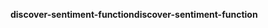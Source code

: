 <span data-ttu-id="2ec42-101">**discover-sentiment-function**</span><span class="sxs-lookup"><span data-stu-id="2ec42-101">**discover-sentiment-function**</span></span>